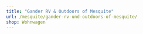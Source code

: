 ```yaml
---
title: "Gander RV & Outdoors of Mesquite"
url: /mesquite/gander-rv-und-outdoors-of-mesquite/
shop: Wohnwagen
---
```


